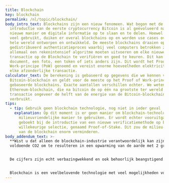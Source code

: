 ```yaml
---
title: Blockchain
key: blockchain
permalink: /nl/topic/blockchain/
body_intro_text: Blockchains zijn een nieuw fenomeen. Wat begon met de
  introductie van de eerste cryptocurrency Bitcoin is al geëvolueerd naar een
  nieuwe manier om digitale informatie op te slaan en te delen. Hoewel nog niet
  veel gebruikt, duiken er overal blockchains op en worden use cases over de
  hele wereld ontworpen en ontwikkeld. De meeste blockchains draaien op een
  gedistribueerd authenticatieproces waarbij veel computers betrokken zijn die
  allemaal een rekenintensief algoritme moeten uitvoeren om elke nieuwe
  transactie op de Blockchain te verifiëren en goed te keuren. Dit kan een
  document, een foto, een token of iets anders zijn. Dit wordt het Proof of
  Work-principe (PoW) genoemd en vereist enorme hoeveelheden elektriciteit voor
  elke afzonderlijke transactie.
calculator_text: De berekening is gebaseerd op gegevens die we kennen van de
  Bitcoin-blockchain en geldt voor de meeste op het Proof of Work-principe
  gebaseerde blockchains. Exacte aantallen verschillen echter. We weten dat de
  Ethereum-blockchain, die na bitcoin de op één na grootste ter wereld is, per
  transactie ongeveer de helft van de energie van de Bitcoin-blockchain
  verbruikt.
tips:
  - tip: Gebruik geen blockchain technologie, nog niet in ieder geval
    explanation: Op dit moment is er geen manier om blockchain-technologie op een
      milieuvriendelijke manier te gebruiken. Er wordt echter vooruitgang
      geboekt bij de introductie van een nieuwe verificatiemethode op basis van
      willekeurige selectie, genaamd Proof-of-Stake. Dit zou de milieu-impact
      van de blockchain enorm verminderen.
body_addendum_text: >-
  **Wist u dat alleen de blockchain-industrie verantwoordelijk kan zijn voor
  voldoende CO2 om te resulteren in een opwarming van de aarde met 2 graden?**


  De cijfers zijn echt verbazingwekkend en ook behoorlijk beangstigend. Als blockchain gebaseerd blijft op het Proof-of-Work-principe, kan dit leiden tot voldoende CO2-uitstoot om in z'n eentje verantwoordelijk te zijn voor stijgende temperaturen. Nu al verbruikt een enkele Non-Fungible Token (NFT) release meer elektriciteit in 10 seconden dan een huis in een jaar. En de twee grootste blockchains op het net, Bitcoin en Ethereum, verbruiken samen meer energie per jaar dan Spanje of Mexico.


  Blockchain is een veelbelovende technologie met veel mogelijkheden voor directe peer-to-peer transacties, maar zolang we geen manieren hebben gevonden om de elektriciteitsbehoefte te verminderen, is de beste en enige ecologisch verantwoorde strategie wachten met instappen.
---
```

